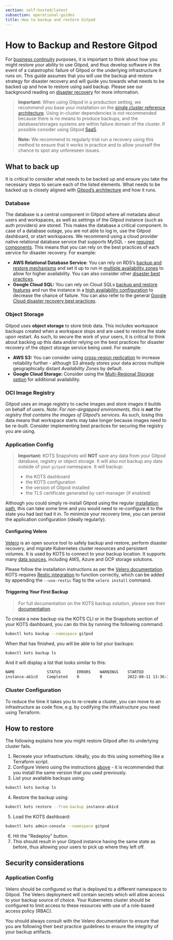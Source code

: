 ```yaml
---
section: self-hosted/latest
subsection: operational-guides
title: How to backup and restore Gitpod
---
```


<script context="module">
  export const prerender = true;
</script>

# How to Backup and Restore Gitpod

For [business continuity](https://en.wikipedia.org/wiki/Business_continuity_planning) purposes, it is important to think about how you might restore your ability to use Gitpod, and thus develop software in the event of a catastrophic failure of Gitpod or the underlying infrastructure it runs on. This guide assumes that you will use the backup and restore strategy for disaster recovery and will guide you towards what needs to be backed up and how to restore using said backup. Please see our background reading on [disaster recovery](./disaster-recovery) for more information.

> **Important:** When using Gitpod in a production setting, we recommend you base your installation on the [single cluster reference architecture](./reference-architecture/single-cluster-ref-arch). Using in-cluster dependencies is not recommended because there is no means to produce backups, and the database/storages systems are within failure domain of the cluster. If possible consider using Gitpod [SaaS](https://www.gitpod.io/pricing).

> **Note:** We recommend to regularly trial run a recovery using this method to ensure that it works in practice and to allow yourself the chance to spot any unforeseen issues.

## What to back up

It is critical to consider what needs to be backed up and ensure you take the necessary steps to secure each of the listed elements. What needs to be backed up is closely aligned with [Gitpod’s architecture](./reference-architecture/single-cluster-ref-arch#overview) and how it runs.

### Database

The database is a central component in Gitpod where all metadata about users and workspaces, as well as settings of the Gitpod instance (such as auth providers) are stored. This makes the database a critical component. In case of a database outage, you are not able to log in, use the Gitpod dashboard, or start workspaces. We recommend using a cloud provider native relational database service that supports MySQL - see [required components](./required-components). This means that you can rely on the best practices of each service for disaster recovery. For example:

- **AWS Relational Database Service**: You can rely on RDS’s [backup and restore mechanisms](https://docs.aws.amazon.com/AmazonRDS/latest/UserGuide/CHAP_CommonTasks.BackupRestore.html) and set it up to run in [multiple availability zones](https://docs.aws.amazon.com/AmazonRDS/latest/UserGuide/create-multi-az-db-cluster.html) to allow for higher availability. You can also consider other [disaster best practices](https://medium.com/tensult/amazon-rds-disaster-recovery-8a40dd8350ea).
- **Google Cloud SQL:** You can rely on Cloud SQLs [backup and restore features](https://cloud.google.com/sql/docs/mysql/backup-recovery/backups) and run the instance in a [high availability configuration](https://cloud.google.com/sql/docs/mysql/high-availability) to decrease the chance of failure. You can also refer to the general [Google Cloud disaster recovery best practices](https://cloud.google.com/architecture/dr-scenarios-planning-guide).

### Object Storage

Gitpod uses **object storage** to store blob data. This includes workspace backups created when a workspace stops and are used to restore the state upon restart. As such, to secure the work of your users, it is critical to think about backing up this data and/or relying on the best practices for disaster recovery of the object storage service being used. For example:

- **AWS S3:** You can consider using [cross-region replication](https://docs.aws.amazon.com/AmazonS3/latest/userguide/replication.html) to increase reliability further - although S3 already stores your data across multiple geographically distant _Availability Zones_ by default.
- **Google Cloud Storage:** Consider using the [Multi-Regional Storage option](https://cloud.google.com/storage/docs/storage-classes) for additional availability.

### OCI Image Registry

Gitpod uses an image registry to cache images and store images it builds on behalf of users. _Note: For non-airgapped environments, this is **not** the registry that contains the images of Gitpod’s services._ As such, losing this data means that workspace starts may take longer because images need to be re-built. Consider implementing best practices for securing the registry you are using.

### Application Config

> **Important:** KOTS Snapshots will **NOT** save any data from your Gitpod database, registry or object storage. It will also not backup any data outside of your `gitpod` namespace. It will backup:
>
> - the KOTS dashboard
> - the KOTS configuration
> - the version of Gitpod installed
> - the TLS certificate generated by cert-manager (if enabled)

Although you could simply re-install Gitpod using the regular [installation path](./installing-gitpod), this can take some time and you would need to re-configure it to the state you had last had it in. To minimize your recovery time, you can persist the application configuration (ideally regularly).

#### Configuring Velero

[Velero](https://velero.io/) is an open source tool to safely backup and restore, perform disaster recovery, and migrate Kubernetes cluster resources and persistent volumes. It is used by KOTS to connect to your backup location. It supports many [data sources](https://docs.replicated.com/enterprise/snapshots-storage-destinations), including AWS, Azure and GCP storage solutions.

Please follow the installation instructions as per the [Velero documentation](https://velero.io/docs/latest/basic-install). KOTS requires [Restic integration](https://velero.io/docs/latest/restic) to function correctly, which can be added by appending the `--use-restic` flag to the `velero install` command.

#### Triggering Your First Backup

> For full documentation on the KOTS backup solution, please see their [documentation](https://docs.replicated.com/enterprise/snapshots-understanding).

To create a new backup via the KOTS CLI or in the Snapshots section of your KOTS dashboard, you can do this by running the following command:

```bash
kubectl kots backup --namespace gitpod
```

When that has finished, you will be able to list your backups:

```bash
kubectl kots backup ls
```

And it will display a list that looks similar to this:

```bash
NAME              STATUS       ERRORS    WARNINGS    STARTED                          COMPLETED                        EXPIRES
instance-ab1cd    Completed    0         0           2022-08-11 13:36:38 +0100 BST    2022-08-11 13:36:54 +0100 BST    29d
```

### Cluster Configuration

To reduce the time it takes you to re-create a cluster, you can move to an infrastructure as code flow, e.g. by codifying the infrastructure you need using Terraform.

## How to restore

The following explains how you might restore Gitpod after its underlying cluster fails.

1. Recreate your infrastructure. Ideally, you do this using something like a Terraform script.
2. Configure Velero using the instructions [above](#configuring-velero) - it is recommended that you install the same version that you used previously.
3. List your available backups using:

```bash
kubectl kots backup ls
```

4. Restore the backup using:

```bash
kubectl kots restore --from-backup instance-ab1cd
```

5. Load the KOTS dashboard:

```bash
kubectl kots admin-console --namespace gitpod
```

6. Hit the "Redeploy" button.
7. This should result in your Gitpod instance having the same state as before, thus allowing your users to pick up where they left off.

## Security considerations

### Application Config

Velero should be configured so that is deployed to a different namespace to Gitpod. The Velero deployment will contain secrets which will allow access to your backup source of choice. Your Kubernetes cluster should be configured to limit access to these resources with use of a role-based access policy (RBAC).

You should always consult with the Velero documentation to ensure that you are following their best practice guidelines to ensure the integrity of your backup artifacts.
